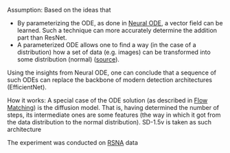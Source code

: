 Assumption: Based on the ideas that
* By parameterizing the ODE, as done in [Neural ODE](https://arxiv.org/pdf/1806.07366), a vector field can be learned. Such a technique can more accurately determine the addition part than ResNet.
* A parameterized ODE allows one to find a way (in the case of a distribution) how a set of data (e.g. images) can be transformed into some distribution (normal) ([source](https://arxiv.org/pdf/2210.02747)).

Using the insights from Neural ODE, one can conclude that a sequence of such ODEs can replace the backbone of modern detection architectures (EfficientNet).

How it works:
A special case of the ODE solution (as described in [Flow Matching](https://arxiv.org/pdf/2210.02747)) is the diffusion model.
That is, having determined the number of steps, its intermediate ones are some features (the way in which it got from the data distribution to the normal distribution).
SD-1.5v is taken as such architecture

The experiment was conducted on [RSNA](https://www.kaggle.com/competitions/rsna-2024-lumbar-spine-degenerative-classification) data
